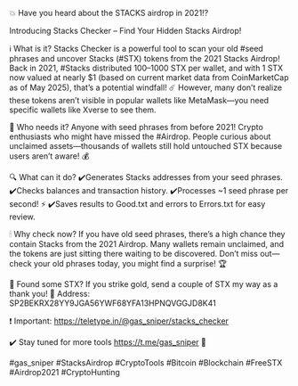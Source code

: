 💥 Have you heard about the STACKS airdrop in 2021⁉️

 Introducing Stacks Checker – Find Your Hidden Stacks Airdrop! 

ℹ️ What is it?
Stacks Checker is a powerful tool to scan your old #seed phrases and uncover Stacks (#STX) tokens from the 2021 Stacks Airdrop! Back in 2021, #Stacks distributed 100–1000 STX per wallet, and with 1 STX now valued at nearly $1 (based on current market data from CoinMarketCap as of May 2025), that’s a potential windfall! ☄️ However, many don’t realize these tokens aren’t visible in popular wallets like MetaMask—you need specific wallets like Xverse to see them.

👀 Who needs it?
Anyone with seed phrases from before 2021!
Crypto enthusiasts who might have missed the #Airdrop.
People curious about unclaimed assets—thousands of wallets still hold untouched STX because users aren’t aware! 💰

🔍 What can it do?
✔️Generates Stacks addresses from your seed phrases.
✔️Checks balances and transaction history.
✔️Processes ~1 seed phrase per second! ⚡️
✔️Saves results to Good.txt and errors to Errors.txt for easy review.

🕯 Why check now?
If you have old seed phrases, there’s a high chance they contain Stacks from the 2021 Airdrop. Many wallets remain unclaimed, and the tokens are just sitting there waiting to be discovered. Don’t miss out—check your old phrases today, you might find a surprise! 🏆

👀 Found some STX?
If you strike gold, send a couple of STX my way as a thank you! 👛 Address: SP2BEKRX28YY9JGA56YWF68YFA13HPNQVGGJD8K41

❗️ Important:
https://teletype.in/@gas_sniper/stacks_checker

✔️ Stay tuned for more tools https://t.me/gas_sniper 🚀

#gas_sniper #StacksAirdrop #CryptoTools #Bitcoin #Blockchain #FreeSTX #Airdrop2021 #CryptoHunting
